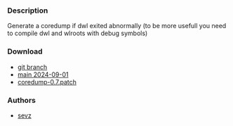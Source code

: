 ### Description
Generate a coredump if dwl exited abnormally (to be more usefull you need to
compile dwl and wlroots with debug symbols)

### Download
- [git branch](https://codeberg.org/sevz/dwl/src/branch/coredump)
- [main 2024-09-01](/dwl/dwl-patches/raw/branch/main/patches/coredump/coredump.patch)
- [coredump-0.7.patch](/dwl/dwl-patches/raw/branch/main/patches/coredump/coredump-0.7.patch)

### Authors
- [sevz](https://codeberg.org/sevz)

